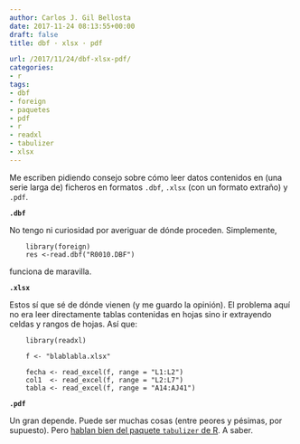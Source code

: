 ```yaml
---
author: Carlos J. Gil Bellosta
date: 2017-11-24 08:13:55+00:00
draft: false
title: dbf · xlsx · pdf

url: /2017/11/24/dbf-xlsx-pdf/
categories:
- r
tags:
- dbf
- foreign
- paquetes
- pdf
- r
- readxl
- tabulizer
- xlsx
---
```


Me escriben pidiendo consejo sobre cómo leer datos contenidos en (una serie larga de) ficheros en formatos `.dbf`, `.xlsx` (con un formato extraño) y `.pdf`.


**`.dbf`**

No tengo ni curiosidad por averiguar de dónde proceden. Simplemente,


        library(foreign)
        res <-read.dbf("R0010.DBF")


funciona de maravilla.


**`.xlsx`**

Estos sí que sé de dónde vienen (y me guardo la opinión). El problema aquí no era leer directamente tablas contenidas en hojas sino ir extrayendo celdas y rangos de hojas. Así que:




        library(readxl)

        f <- "blablabla.xlsx"

        fecha <- read_excel(f, range = "L1:L2")
        col1  <- read_excel(f, range = "L2:L7")
        tabla <- read_excel(f, range = "A14:AJ41")




**`.pdf`**

Un gran depende. Puede ser muchas cosas (entre peores y pésimas, por supuesto). Pero [hablan bien del paquete `tabulizer` de R](https://datascienceplus.com/extracting-tables-from-pdfs-in-r-using-the-tabulizer-package/). A saber.



